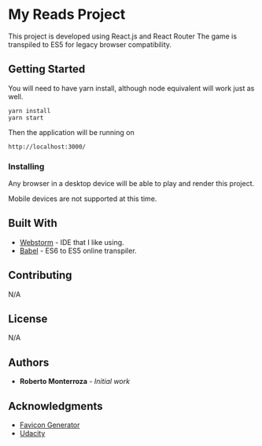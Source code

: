 # My Reads Project
This project is developed using React.js and React Router
The game is transpiled to ES5 for legacy browser compatibility.

## Getting Started

You will need to have yarn install, although node equivalent will work
just as well.

```
yarn install
yarn start
```
Then the application will be running on

```
http://localhost:3000/
```

### Installing

Any browser in a desktop device will be able to
play and render this project.

Mobile devices are not supported at this time.

## Built With

* [Webstorm](https://www.jetbrains.com/webstorm/) - IDE that I like using.
* [Babel](https://babeljs.io/repl/#?babili=false&evaluate=true&lineWrap=false&presets=es2015) - ES6 to ES5 online transpiler.


## Contributing

N/A

## License

N/A

## Authors

* **Roberto Monterroza** - *Initial work*

## Acknowledgments

* [Favicon Generator](http://tools.dynamicdrive.com/favicon/)
* [Udacity](https://www.udacity.com/course/react-nanodegree--nd019)

